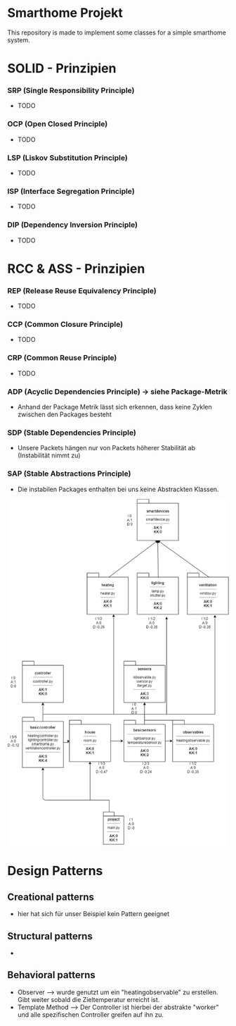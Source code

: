 # Smarthome Projekt
This repository is made to implement some classes for a simple smarthome system.

# SOLID - Prinzipien
### SRP (Single Responsibility Principle)
* TODO
### OCP (Open Closed Principle)
* TODO
### LSP (Liskov Substitution Principle)
* TODO
### ISP (Interface Segregation Principle)
* TODO
### DIP (Dependency Inversion Principle)
* TODO

# RCC & ASS - Prinzipien
### REP (Release Reuse Equivalency Principle)
* TODO

### CCP (Common Closure Principle)
* TODO

### CRP (Common Reuse Principle)
* TODO

### ADP (Acyclic Dependencies Principle) -> siehe Package-Metrik
* Anhand der Package Metrik lässt sich erkennen, dass keine Zyklen zwischen den Packages besteht

### SDP (Stable Dependencies Principle)
* Unsere Packets hängen nur von Packets höherer Stabilität ab (Instabilität nimmt zu)

### SAP (Stable Abstractions Principle)
* Die instabilen Packages enthalten bei uns keine Abstrackten Klassen.

![Paketstruktur mit Metriken](2_Smarthome_Python/packetmetriken.png)


# Design Patterns
## Creational patterns
* hier hat sich für unser Beispiel kein Pattern geeignet

## Structural patterns
* 

## Behavioral patterns
* Observer --> wurde genutzt um ein "heatingobservable" zu erstellen. Gibt weiter sobald die Zieltemperatur erreicht ist.
* Template Method --> Der Controller ist hierbei der abstrakte "worker" und alle spezifischen Controller greifen auf ihn zu.
